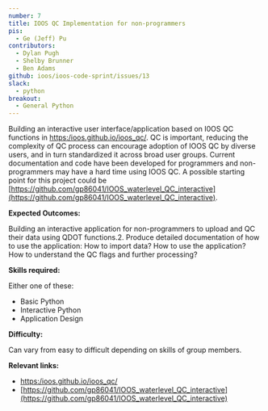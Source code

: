 ```yaml
---
number: 7
title: IOOS QC Implementation for non-programmers
pis:
  - Ge (Jeff) Pu
contributors:
  - Dylan Pugh
  - Shelby Brunner
  - Ben Adams
github: ioos/ioos-code-sprint/issues/13
slack:
  - python
breakout:
  - General Python
---
```


Building an interactive user interface/application based on I0OS QC functions in [https:/ioos.github.io/ioos_qc/](https:/ioos.github.io/ioos_qc/). QC is 
important, reducing the complexity of QC process can encourage adoption of IOOS QC by diverse users, and in turn 
standardized it across broad user groups. Current documentation and code have been developed for programmers and 
non-programmers may have a hard time using IOOS QC. A possible starting point for this project could be 
[https://github.com/gp86041/IOOS_waterlevel_QC_interactive](https://github.com/gp86041/IOOS_waterlevel_QC_interactive).

**Expected Outcomes:**

Building an interactive application for non-programmers to upload and QC their data using QDOT functions.2.
Produce detailed documentation of how to use the application:
How to import data?
How to use the application?
How to understand the QC flags and further processing?

**Skills required:**

Either one of these:

* Basic Python
* Interactive Python
* Application Design

**Difficulty:**

Can vary from easy to difficult depending on skills of group members.

**Relevant links:**

* [https:/ioos.github.io/ioos_qc/](https:/ioos.github.io/ioos_qc/)
* [https://github.com/gp86041/IOOS_waterlevel_QC_interactive](https://github.com/gp86041/IOOS_waterlevel_QC_interactive)
